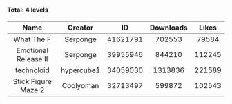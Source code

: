 #### Total: 4 levels

| Name | Creator | ID | Downloads | Likes |
|:---:|:---:|:---:|:---:|:---:|
| What The F | Serponge | 41621791 | 702553 | 79584
| Emotional Release II | Serponge | 39955946 | 844210 | 112245
| technoloid | hypercube1 | 34059030 | 1313836 | 221589
| Stick Figure Maze 2 | Coolyoman | 32713497 | 599872 | 102543
